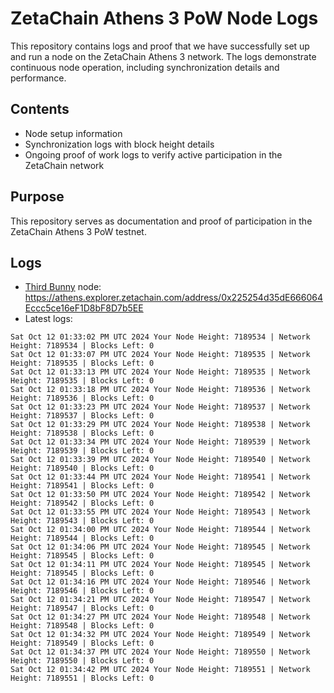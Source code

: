 # ZetaChain Athens 3 PoW Node Logs
This repository contains logs and proof that we have successfully set up and run a node on the ZetaChain Athens 3 network. The logs demonstrate continuous node operation, including synchronization details and performance.

## Contents
- Node setup information
- Synchronization logs with block height details
- Ongoing proof of work logs to verify active participation in the ZetaChain network

## Purpose
This repository serves as documentation and proof of participation in the ZetaChain Athens 3 PoW testnet.

## Logs

- [Third Bunny](https://thirdbunny.xyz/) node: https://athens.explorer.zetachain.com/address/0x225254d35dE666064Eccc5ce16eF1D8bF8D7b5EE
- Latest logs:
```
Sat Oct 12 01:33:02 PM UTC 2024 Your Node Height: 7189534 | Network Height: 7189534 | Blocks Left: 0
Sat Oct 12 01:33:07 PM UTC 2024 Your Node Height: 7189535 | Network Height: 7189535 | Blocks Left: 0
Sat Oct 12 01:33:13 PM UTC 2024 Your Node Height: 7189535 | Network Height: 7189535 | Blocks Left: 0
Sat Oct 12 01:33:18 PM UTC 2024 Your Node Height: 7189536 | Network Height: 7189536 | Blocks Left: 0
Sat Oct 12 01:33:23 PM UTC 2024 Your Node Height: 7189537 | Network Height: 7189537 | Blocks Left: 0
Sat Oct 12 01:33:29 PM UTC 2024 Your Node Height: 7189538 | Network Height: 7189538 | Blocks Left: 0
Sat Oct 12 01:33:34 PM UTC 2024 Your Node Height: 7189539 | Network Height: 7189539 | Blocks Left: 0
Sat Oct 12 01:33:39 PM UTC 2024 Your Node Height: 7189540 | Network Height: 7189540 | Blocks Left: 0
Sat Oct 12 01:33:44 PM UTC 2024 Your Node Height: 7189541 | Network Height: 7189541 | Blocks Left: 0
Sat Oct 12 01:33:50 PM UTC 2024 Your Node Height: 7189542 | Network Height: 7189542 | Blocks Left: 0
Sat Oct 12 01:33:55 PM UTC 2024 Your Node Height: 7189543 | Network Height: 7189543 | Blocks Left: 0
Sat Oct 12 01:34:00 PM UTC 2024 Your Node Height: 7189544 | Network Height: 7189544 | Blocks Left: 0
Sat Oct 12 01:34:06 PM UTC 2024 Your Node Height: 7189545 | Network Height: 7189545 | Blocks Left: 0
Sat Oct 12 01:34:11 PM UTC 2024 Your Node Height: 7189545 | Network Height: 7189545 | Blocks Left: 0
Sat Oct 12 01:34:16 PM UTC 2024 Your Node Height: 7189546 | Network Height: 7189546 | Blocks Left: 0
Sat Oct 12 01:34:21 PM UTC 2024 Your Node Height: 7189547 | Network Height: 7189547 | Blocks Left: 0
Sat Oct 12 01:34:27 PM UTC 2024 Your Node Height: 7189548 | Network Height: 7189548 | Blocks Left: 0
Sat Oct 12 01:34:32 PM UTC 2024 Your Node Height: 7189549 | Network Height: 7189549 | Blocks Left: 0
Sat Oct 12 01:34:37 PM UTC 2024 Your Node Height: 7189550 | Network Height: 7189550 | Blocks Left: 0
Sat Oct 12 01:34:42 PM UTC 2024 Your Node Height: 7189551 | Network Height: 7189551 | Blocks Left: 0
```
